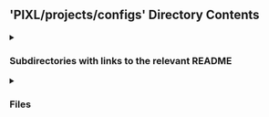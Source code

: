 ## 'PIXL/projects/configs' Directory Contents

<details>
<summary>
<h3> Subdirectories with links to the relevant README </h3> 

</summary>

[tag-operations](./tag-operations/README.md)

</details>

<details>
<summary>
<h3> Files </h3> 

</summary>

| **Configuration** | **User docs** |
| :--- | :--- |
| ms-pinpoint.yaml | README.md |
| test-external-user.yaml | |
| test-extract-uclh-omop-cdm-dicomweb.yaml | |
| test-extract-uclh-omop-cdm-xnat.yaml | |
| test-extract-uclh-omop-cdm.yaml | |
| uclh-nasogastric-tube-project-ngt-only-full-dataset.yaml | |
| uclh-prostate-mri-external-dataset.yaml | |

</details>

